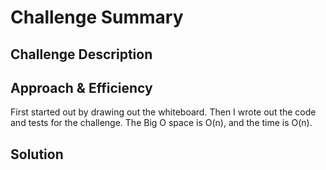 # Challenge Summary
<!-- Short summary or background information -->


## Challenge Description
<!-- Description of the challenge -->


## Approach & Efficiency
<!-- What approach did you take? Why? What is the Big O space/time for this approach? -->
First started out by drawing out the whiteboard. Then I wrote out the code and tests for the challenge. The Big O space is O(n), and the time is O(n).

## Solution
<!-- Embedded whiteboard image -->